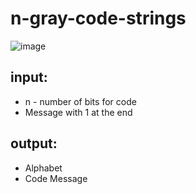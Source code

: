 # n-gray-code-strings

![image](https://github.com/drlinggg/n-gray-code-strings/assets/124909828/bcdf0de8-142b-4d5d-888e-db8202aec5e3)


## input:
- n - number of bits for code
- Message with 1 at the end

## output: 

- Alphabet
- Code Message

